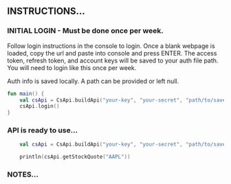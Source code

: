 <h2>INSTRUCTIONS...</h2>

<h3>INITIAL LOGIN - Must be done once per week.</h3>

Follow login instructions in the console to login.
Once a blank webpage is loaded, copy the url and paste into console and press ENTER.
The access token, refresh token, and account keys will be saved to your auth file path.
You will need to login like this once per week.

Auth info is saved locally. A path can be provided or left null.

```kotlin
fun main() {
    val csApi = CsApi.buildApi("your-key", "your-secret", "path/to/save/auth.json")
    csApi.login()
}
```


<h3>API is ready to use...</h3>

```kotlin
    val csApi = CsApi.buildApi("your-key", "your-secret", "path/to/save/auth.json")

    println(csApi.getStockQuote("AAPL"))
```


<h3>NOTES...</h3>